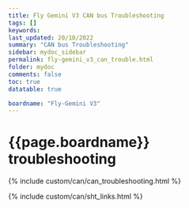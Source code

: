 ```yaml
---
title: Fly Gemini V3 CAN bus Troubleshooting
tags: []
keywords: 
last_updated: 20/10/2022
summary: "CAN bus Troubleshooting"
sidebar: mydoc_sidebar
permalink: fly-gemini_v3_can_trouble.html
folder: mydoc
comments: false
toc: true
datatable: true

boardname: "Fly-Gemini V3" 
---
```

# {{page.boardname}} troubleshooting

{% include custom/can/can_troubleshooting.html %}

{% include custom/can/sht_links.html %}